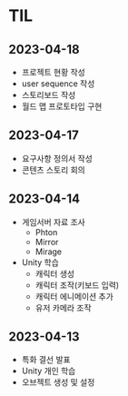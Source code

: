 # TIL

## 2023-04-18

- 프로젝트 현황 작성
- user sequence 작성
- 스토리보드 작성
- 월드 맵 프로토타입 구현

## 2023-04-17

- 요구사항 정의서 작성
- 콘텐츠 스토리 회의

## 2023-04-14

- 게임서버 자료 조사
  - Phton
  - Mirror
  - Mirage
- Unity 학습
  - 캐릭터 생성
  - 캐릭터 조작(키보드 입력)
  - 캐릭터 에니메이션 추가
  - 유저 카메라 조작

## 2023-04-13

- 특화 결선 발표
- Unity 개인 학습
- 오브젝트 생성 및 설정

